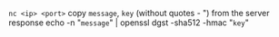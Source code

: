 
`nc <ip> <port>`
copy `message`, `key` (without quotes - ") from the server response
echo -n "`message`" | openssl dgst -sha512 -hmac "`key`"